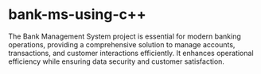 # bank-ms-using-c++
The Bank Management System project is essential for modern banking operations, providing a comprehensive solution to manage accounts, transactions, and customer interactions efficiently. It enhances operational efficiency while ensuring data security and customer satisfaction.
